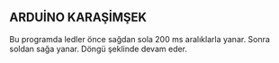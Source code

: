 ## ARDUİNO KARAŞİMŞEK

Bu programda ledler önce sağdan sola 200 ms aralıklarla yanar. Sonra soldan sağa yanar. Döngü şeklinde devam eder.